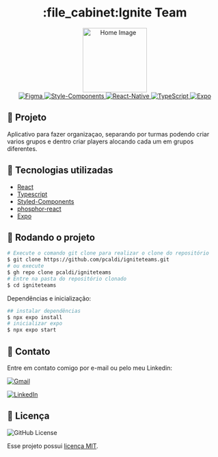 <h1 align="center">:file_cabinet:Ignite Team</h1>

<div align="center">
 <img src="https://user-images.githubusercontent.com/84635540/210188699-667d5ef1-9a5a-411f-9e0e-0bfe75ee0dfc.png" width="150px" alt="Home Image"/>
</div>


<div align="center">
   <a href="#-tecnologias-utilizadas">
      <img alt="Figma" src="https://img.shields.io/badge/Figma-F24E1E?style=for-the-badge&logo=figma&logoColor=white"/>
      <img alt="Style-Components" src="https://img.shields.io/badge/styled--components-DB7093?style=for-the-badge&logo=styled-components&logoColor=white">
      <img alt="React-Native" src="https://img.shields.io/badge/React_Native-20232A?style=for-the-badge&logo=react&logoColor=61DAFB"/>
      <img alt="TypeScript" src="https://img.shields.io/badge/typescript%20-%23007ACC.svg?&style=for-the-badge&logo=typescript&logoColor=white"/>
      <img alt="Expo" src="https://img.shields.io/badge/expo-1C1E24?style=for-the-badge&logo=expo&logoColor=#D04A37"/>
   </a>
</div>



## :memo: Projeto
Aplicativo para fazer organizaçao, separando por turmas podendo criar varios grupos e dentro criar players alocando cada um em grupos diferentes.



## :wrench: Tecnologias utilizadas
* [React](https://reactjs.org/)
* [Typescript](https://www.typescriptlang.org/)
* [Styled-Components](https://styled-components.com/)
* [phosphor-react](https://github.com/phosphor-icons/phosphor-react)
* [Expo](https://expo.dev)

## :rocket: Rodando o projeto

```bash
# Execute o comando git clone para realizar o clone do repositório
$ git clone https://github.com/pcaldi/igniteteams.git
# ou execute
$ gh repo clone pcaldi/igniteteams
# Entre na pasta do repositório clonado
$ cd igniteteams
```

Dependências e inicialização:

```bash
## instalar dependências
$ npx expo install
# inicializar expo
$ npx expo start
```
## 📲 Contato

Entre em contato comigo por e-mail ou pelo meu Linkedin:

<a href="mailto:pcaldi@gmail.com"><img src="https://img.shields.io/badge/Gmail-D14836?style=for-the-badge&logo=gmail&logoColor=white" alt="Gmail"/></a>

<a href="https://www.linkedin.com/in/pcaldi/"><img src="https://img.shields.io/badge/linkedin%20-%230077B5.svg?&style=for-the-badge&logo=linkedin&logoColor=white" alt="LinkedIn"/></a>


## :closed_book: Licença
<a>
  <img alt="GitHub License" src="https://img.shields.io/github/license/mathrb22/IgniteLab-Design-System">
</a>

Esse projeto possui [licença MIT](./LICENSE).
